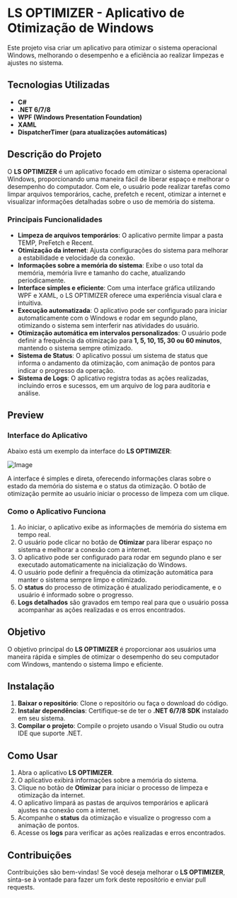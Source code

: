 # **LS OPTIMIZER - Aplicativo de Otimização de Windows**

Este projeto visa criar um aplicativo para otimizar o sistema operacional Windows, melhorando o desempenho e a eficiência ao realizar limpezas e ajustes no sistema.

## **Tecnologias Utilizadas**

- **C#**
- **.NET 6/7/8**
- **WPF (Windows Presentation Foundation)**
- **XAML**
- **DispatcherTimer (para atualizações automáticas)**

## **Descrição do Projeto**

O **LS OPTIMIZER** é um aplicativo focado em otimizar o sistema operacional Windows, proporcionando uma maneira fácil de liberar espaço e melhorar o desempenho do computador. Com ele, o usuário pode realizar tarefas como limpar arquivos temporários, cache, prefetch e recent, otimizar a internet e visualizar informações detalhadas sobre o uso de memória do sistema.

### **Principais Funcionalidades**
- **Limpeza de arquivos temporários**: O aplicativo permite limpar a pasta TEMP, PreFetch e Recent.
- **Otimização da internet**: Ajusta configurações do sistema para melhorar a estabilidade e velocidade da conexão.
- **Informações sobre a memória do sistema**: Exibe o uso total da memória, memória livre e tamanho do cache, atualizando periodicamente.
- **Interface simples e eficiente**: Com uma interface gráfica utilizando WPF e XAML, o LS OPTIMIZER oferece uma experiência visual clara e intuitiva.
- **Execução automatizada**: O aplicativo pode ser configurado para iniciar automaticamente com o Windows e rodar em segundo plano, otimizando o sistema sem interferir nas atividades do usuário.
- **Otimização automática em intervalos personalizados**: O usuário pode definir a frequência da otimização para **1, 5, 10, 15, 30 ou 60 minutos**, mantendo o sistema sempre otimizado.
- **Sistema de Status**: O aplicativo possui um sistema de status que informa o andamento da otimização, com animação de pontos para indicar o progresso da operação.
- **Sistema de Logs**: O aplicativo registra todas as ações realizadas, incluindo erros e sucessos, em um arquivo de log para auditoria e análise.

## **Preview**

### **Interface do Aplicativo**

Abaixo está um exemplo da interface do **LS OPTIMIZER**:

![Image](https://github.com/user-attachments/assets/9c2e562d-fae9-4099-ae14-20da8064c3b0)

A interface é simples e direta, oferecendo informações claras sobre o estado da memória do sistema e o status da otimização. O botão de otimização permite ao usuário iniciar o processo de limpeza com um clique.

### **Como o Aplicativo Funciona**

1. Ao iniciar, o aplicativo exibe as informações de memória do sistema em tempo real.
2. O usuário pode clicar no botão de **Otimizar** para liberar espaço no sistema e melhorar a conexão com a internet.
3. O aplicativo pode ser configurado para rodar em segundo plano e ser executado automaticamente na inicialização do Windows.
4. O usuário pode definir a frequência da otimização automática para manter o sistema sempre limpo e otimizado.
5. O **status** do processo de otimização é atualizado periodicamente, e o usuário é informado sobre o progresso.
6. **Logs detalhados** são gravados em tempo real para que o usuário possa acompanhar as ações realizadas e os erros encontrados.

## **Objetivo**

O objetivo principal do **LS OPTIMIZER** é proporcionar aos usuários uma maneira rápida e simples de otimizar o desempenho do seu computador com Windows, mantendo o sistema limpo e eficiente.

## **Instalação**

1. **Baixar o repositório**: Clone o repositório ou faça o download do código.
2. **Instalar dependências**: Certifique-se de ter o **.NET 6/7/8 SDK** instalado em seu sistema.
3. **Compilar o projeto**: Compile o projeto usando o Visual Studio ou outra IDE que suporte .NET.

## **Como Usar**

1. Abra o aplicativo **LS OPTIMIZER**.
2. O aplicativo exibirá informações sobre a memória do sistema.
3. Clique no botão de **Otimizar** para iniciar o processo de limpeza e otimização da internet.
4. O aplicativo limpará as pastas de arquivos temporários e aplicará ajustes na conexão com a internet.
5. Acompanhe o **status** da otimização e visualize o progresso com a animação de pontos.
6. Acesse os **logs** para verificar as ações realizadas e erros encontrados.

## **Contribuições**

Contribuições são bem-vindas! Se você deseja melhorar o **LS OPTIMIZER**, sinta-se à vontade para fazer um fork deste repositório e enviar pull requests.
